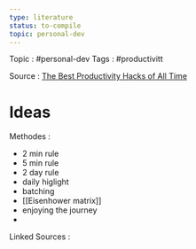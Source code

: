 ```yaml
---
type: literature
status: to-compile
topic: personal-dev 
---
```

Topic : #personal-dev 
Tags : #productivitt


Source : [The Best Productivity Hacks of All Time](https://youtu.be/4aYVLpY5FYU)

# Ideas

Methodes :
- 2 min rule
- 5 min rule
- 2 day rule
- daily higlight
- batching
- [[Eisenhower matrix]] 
- enjoying the journey
- 




Linked Sources :